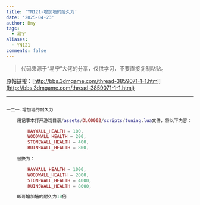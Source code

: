 ```yaml
---
title: 'YN121-增加墙的耐久力'
date: '2025-04-23'
author: Bny
tags:
  - 易宁
aliases:
  - YN121
comments: false
---
```


> 代码来源于“易宁”大佬的分享，仅供学习，不要直接复制粘贴。

原帖链接：[http://bbs.3dmgame.com/thread-3859071-1-1.html](http://bbs.3dmgame.com/thread-3859071-1-1.html)

---

```lua  

一二一.增加墙的耐久力	用记事本打开游戏目录/assets/DLC0002/scripts/tuning.lua文件，将以下内容：		HAYWALL_HEALTH = 100,		WOODWALL_HEALTH = 200,		STONEWALL_HEALTH = 400,		RUINSWALL_HEALTH = 800,	替换为：		HAYWALL_HEALTH = 1000,		WOODWALL_HEALTH = 2000,		STONEWALL_HEALTH = 4000,		RUINSWALL_HEALTH = 8000,	即可增加墙的耐久力10倍

```  


